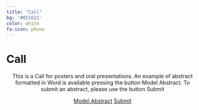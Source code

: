 ```yaml
---
title: "Call"
bg: '#051622'
color: white
fa-icon: phone
---
```

# Call

<p align="center">
This is a Call for posters and oral presentations. An example of abstract formatted in Word is available pressing the button Model Abstract. To submit an abstract, please use the button Submit
</p>

<div align="center">
<a href="docs/Sb Bi model.docx" class="btn vspace btn-dark btn-lg mr-1" role="button">Model Abstract</a>
<a href="https://docs.google.com/forms/d/1jsq9I6GZ7LD1uyvzlneoKcI5Bf5A6O2m_eA0ztKi7zg/edit?usp=sharing" class="btn vspace btn-success btn-lg mr-1" role="button"><i class="fa fa-arrow-right" aria-hidden="true"></i> Submit</a>
</div>
